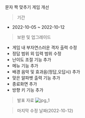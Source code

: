문자 짝 맞추기 게임 개선
>기간
* 2022-10-05 ~ 2022-10-12
> 보완 및 업그레이드
 * 게임 내 부자연스러운 격자 출력 수정
 * 정답 범위 외 입력 범위 수정
 * 난이도 조절 기능 추가
 * 메뉴 기능 추가
 * 배경 음악 및 효과음(정답,오답시) 추가
 * 맞은 알파벳 출력 기능 추가
 * 종료화면 추가
 * 방향 키 기능 추가
> 발표 자료
![jpg_1](./ppt_screenshot.png.jpg)

> 마지막 수정 날짜(2022-10-12)
